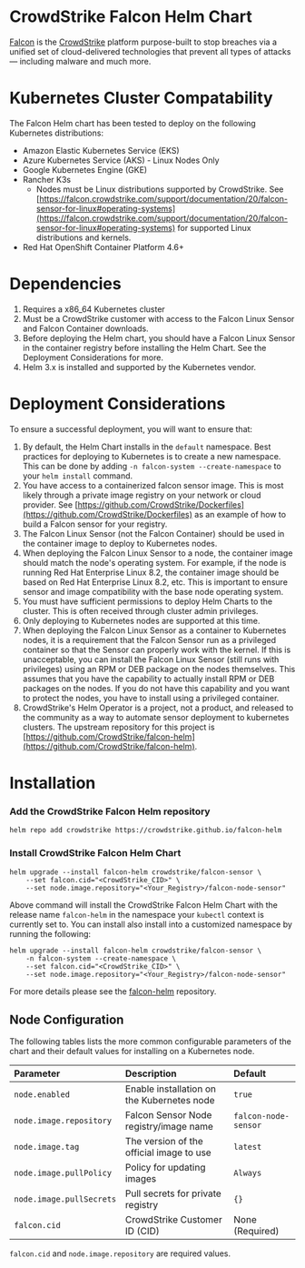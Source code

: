 # CrowdStrike Falcon Helm Chart

[Falcon](https://www.crowdstrike.com/) is the [CrowdStrike](https://www.crowdstrike.com/)
platform purpose-built to stop breaches via a unified set of cloud-delivered
technologies that prevent all types of attacks — including malware and much
more.

# Kubernetes Cluster Compatability

The Falcon Helm chart has been tested to deploy on the following Kubernetes distributions:

* Amazon Elastic Kubernetes Service (EKS)
* Azure Kubernetes Service (AKS) - Linux Nodes Only
* Google Kubernetes Engine (GKE)
* Rancher K3s
  * Nodes must be Linux distributions supported by CrowdStrike. See [https://falcon.crowdstrike.com/support/documentation/20/falcon-sensor-for-linux#operating-systems](https://falcon.crowdstrike.com/support/documentation/20/falcon-sensor-for-linux#operating-systems) for supported Linux distributions and kernels.
* Red Hat OpenShift Container Platform 4.6+

# Dependencies

1. Requires a x86_64 Kubernetes cluster
1. Must be a CrowdStrike customer with access to the Falcon Linux Sensor and Falcon Container downloads.
1. Before deploying the Helm chart, you should have a Falcon Linux Sensor in the container registry before installing the Helm Chart. See the Deployment Considerations for more.
1. Helm 3.x is installed and supported by the Kubernetes vendor.

# Deployment Considerations

To ensure a successful deployment, you will want to ensure that:
1. By default, the Helm Chart installs in the `default` namespace. Best practices for deploying to Kubernetes is to create a new namespace. This can be done by adding `-n falcon-system --create-namespace` to your `helm install` command.
1. You have access to a containerized falcon sensor image. This is most likely through a private image registry on your network or cloud provider. See [https://github.com/CrowdStrike/Dockerfiles](https://github.com/CrowdStrike/Dockerfiles) as an example of how to build a Falcon sensor for your registry.
1. The Falcon Linux Sensor (not the Falcon Container) should be used in the container image to deploy to Kubernetes nodes.
1. When deploying the Falcon Linux Sensor to a node, the container image should match the node's operating system. For example, if the node is running Red Hat Enterprise Linux 8.2, the container image should be based on Red Hat Enterprise Linux 8.2, etc. This is important to ensure sensor and image compatibility with the base node operating system.
1. You must have sufficient permissions to deploy Helm Charts to the cluster. This is often received through cluster admin privileges.
1. Only deploying to Kubernetes nodes are supported at this time.
1. When deploying the Falcon Linux Sensor as a container to Kubernetes nodes, it is a requirement that the Falcon Sensor run as a privileged container so that the Sensor can properly work with the kernel. If this is unacceptable, you can install the Falcon Linux Sensor (still runs with privileges) using an RPM or DEB package on the nodes themselves. This assumes that you have the capability to actually install RPM or DEB packages on the nodes. If you do not have this capability and you want to protect the nodes, you have to install using a privileged container.
1. CrowdStrike's Helm Operator is a project, not a product, and released to the community as a way to automate sensor deployment to kubernetes clusters. The upstream repository for this project is [https://github.com/CrowdStrike/falcon-helm](https://github.com/CrowdStrike/falcon-helm).

# Installation

### Add the CrowdStrike Falcon Helm repository

```
helm repo add crowdstrike https://crowdstrike.github.io/falcon-helm
```

### Install CrowdStrike Falcon Helm Chart

```
helm upgrade --install falcon-helm crowdstrike/falcon-sensor \
    --set falcon.cid="<CrowdStrike_CID>" \
    --set node.image.repository="<Your_Registry>/falcon-node-sensor"
```

Above command will install the CrowdStrike Falcon Helm Chart with the release name `falcon-helm` in the namespace your `kubectl` context is currently set to.
You can install also install into a customized namespace by running the following:

```
helm upgrade --install falcon-helm crowdstrike/falcon-sensor \
    -n falcon-system --create-namespace \
    --set falcon.cid="<CrowdStrike_CID>" \
    --set node.image.repository="<Your_Registry>/falcon-node-sensor"
```

For more details please see the [falcon-helm](https://github.com/CrowdStrike/falcon-helm) repository.

## Node Configuration

The following tables lists the more common configurable parameters of the chart and their default values for installing on a Kubernetes node.

| Parameter                       | Description                                                          | Default                                   |
|:--------------------------------|:---------------------------------------------------------------------|:----------------------------------------- |
| `node.enabled`                  | Enable installation on the Kubernetes node                           | `true`                                    |
| `node.image.repository`         | Falcon Sensor Node registry/image name                               | `falcon-node-sensor`                      |
| `node.image.tag`                | The version of the official image to use                             | `latest`                                  |
| `node.image.pullPolicy`         | Policy for updating images                                           | `Always`                                  |
| `node.image.pullSecrets`        | Pull secrets for private registry                                    | `{}`                                      |
| `falcon.cid`                    | CrowdStrike Customer ID (CID)                                        | None       (Required)                     |

`falcon.cid` and `node.image.repository` are required values.

